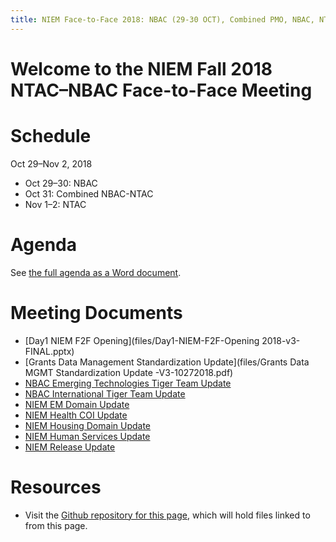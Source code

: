 ```yaml
---
title: NIEM Face-to-Face 2018: NBAC (29-30 OCT), Combined PMO, NBAC, NTAC (31 OCT), and NTAC (1-2 NOV) Meetings
---
```


# Welcome to the NIEM Fall 2018 NTAC&ndash;NBAC Face-to-Face Meeting

# Schedule

Oct 29&ndash;Nov 2, 2018
* Oct 29&ndash;30: NBAC
* Oct 31: Combined NBAC-NTAC
* Nov 1&ndash;2: NTAC

# Agenda

See [the full agenda as a Word document](files/full-agenda.docx).

# Meeting Documents

* [Day1 NIEM F2F Opening](files/Day1-NIEM-F2F-Opening 2018-v3-FINAL.pptx)
* [Grants Data Management Standardization Update](files/Grants Data MGMT Standardization Update -V3-10272018.pdf)
* [NBAC Emerging Technologies Tiger Team Update](files/NBAC_ET3_F2F_Update_(Oct_2018)_sml.pdf)
* [NBAC International Tiger Team Update](files/NBAC_Intl_TT_F2F_Update_v2_Oct2018.pdf)
* [NIEM EM Domain Update](files/NIEM-EM-Domain-F2F-Update-(2018)-Final.pdf)
* [NIEM Health COI Update](files/NIEM_Health_Face2Face2018_FINAL.pptx)
* [NIEM Housing Domain Update](files/NEIM-HSG-Domain-Update-102018.pptx)
* [NIEM Human Services Update](files/NEIM-Domain-Update-Human-Services.pptx)
* [NIEM Release Update](files/release-updates.pptx)

# Resources

- Visit the [Github repository for this page](https://github.com/NIEM/2018-fall), which will hold files linked to from this page.
